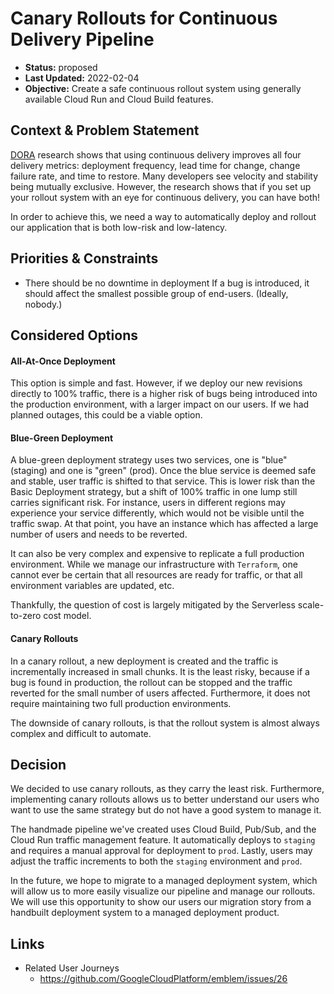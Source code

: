 # Canary Rollouts for Continuous Delivery Pipeline

* **Status:** proposed
* **Last Updated:** 2022-02-04
* **Objective:** Create a safe continuous rollout system using generally available Cloud Run and Cloud Build features.

## Context & Problem Statement

[DORA](https://www.devops-research.com/research.html) research shows that using continuous delivery improves all four delivery metrics: deployment frequency, lead time for change, change failure rate, and time to restore.  Many developers see velocity and stability being mutually exclusive.  However, the research shows that if you set up your rollout system with an eye for continuous delivery, you can have both!  

In order to achieve this, we need a way to automatically deploy and rollout our application that is both low-risk and low-latency.  

## Priorities & Constraints <!-- optional -->

* There should be no downtime in deployment
If a bug is introduced, it should affect the smallest possible group of end-users. (Ideally, nobody.)

## Considered Options

#### All-At-Once Deployment
 
This option is simple and fast.  However, if we deploy our new revisions directly to 100% traffic, there is a higher risk of bugs being introduced into the production environment, with a larger impact on our users.  If we had planned outages, this could be a viable option. 

#### Blue-Green Deployment

A blue-green deployment strategy uses two services, one is "blue" (staging) and one is "green" (prod). Once the blue service is deemed safe and stable, user traffic is shifted to that service.  This is lower risk than the Basic Deployment strategy, but a shift of 100% traffic in one lump still carries significant risk.  For instance, users in different regions may experience your service differently, which would not be visible until the traffic swap. At that point, you have an instance which has affected a large number of users and needs to be reverted. 

It can also be very complex and expensive to replicate a full production environment. While we manage our infrastructure with `Terraform`, one cannot ever be certain that all resources are ready for traffic, or that all environment variables are updated, etc.  

Thankfully, the question of cost is largely mitigated by the Serverless scale-to-zero cost model. 

#### Canary Rollouts

In a canary rollout, a new deployment is created and the traffic is incrementally increased in small chunks. It is the least risky, because if a bug is found in production, the rollout can be stopped and the traffic reverted for the small number of users affected.  Furthermore, it does not require maintaining two full production environments.  

The downside of canary rollouts, is that the rollout system is almost always complex and difficult to automate.  

## Decision

We decided to use canary rollouts, as they carry the least risk. Furthermore, implementing canary rollouts allows us to better understand our users who want to use the same strategy but do not have a good system to manage it.  

The handmade pipeline we've created uses Cloud Build, Pub/Sub, and the Cloud Run traffic management feature.  It automatically deploys to `staging` and requires a manual approval for deployment to `prod`.  Lastly, users may adjust the traffic increments to both the `staging` environment and `prod`.  

In the future, we hope to migrate to a managed deployment system, which will allow us to more easily visualize our pipeline and manage our rollouts.  We will use this opportunity to show our users our migration story from a handbuilt deployment system to a managed deployment product. 


## Links

* Related User Journeys
  * https://github.com/GoogleCloudPlatform/emblem/issues/26
